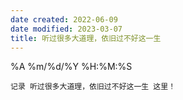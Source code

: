 ```yaml
---
date created: 2022-06-09
date modified: 2023-03-07
title: 听过很多大道理，依旧过不好这一生
---
```


%A %m/%d/%Y %H:%M:%S

	记录 听过很多大道理，依旧过不好这一生 这里！
